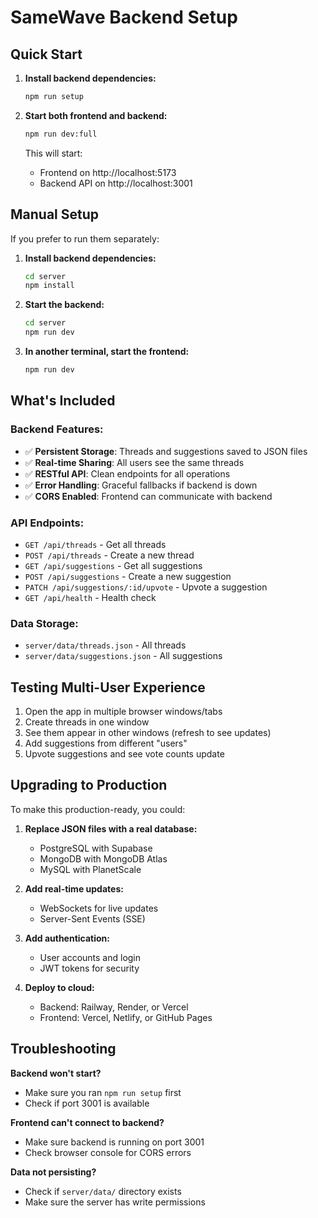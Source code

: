 # SameWave Backend Setup

## Quick Start

1. **Install backend dependencies:**
   ```bash
   npm run setup
   ```

2. **Start both frontend and backend:**
   ```bash
   npm run dev:full
   ```

   This will start:
   - Frontend on http://localhost:5173
   - Backend API on http://localhost:3001

## Manual Setup

If you prefer to run them separately:

1. **Install backend dependencies:**
   ```bash
   cd server
   npm install
   ```

2. **Start the backend:**
   ```bash
   cd server
   npm run dev
   ```

3. **In another terminal, start the frontend:**
   ```bash
   npm run dev
   ```

## What's Included

### Backend Features:
- ✅ **Persistent Storage**: Threads and suggestions saved to JSON files
- ✅ **Real-time Sharing**: All users see the same threads
- ✅ **RESTful API**: Clean endpoints for all operations
- ✅ **Error Handling**: Graceful fallbacks if backend is down
- ✅ **CORS Enabled**: Frontend can communicate with backend

### API Endpoints:
- `GET /api/threads` - Get all threads
- `POST /api/threads` - Create a new thread
- `GET /api/suggestions` - Get all suggestions
- `POST /api/suggestions` - Create a new suggestion
- `PATCH /api/suggestions/:id/upvote` - Upvote a suggestion
- `GET /api/health` - Health check

### Data Storage:
- `server/data/threads.json` - All threads
- `server/data/suggestions.json` - All suggestions

## Testing Multi-User Experience

1. Open the app in multiple browser windows/tabs
2. Create threads in one window
3. See them appear in other windows (refresh to see updates)
4. Add suggestions from different "users"
5. Upvote suggestions and see vote counts update

## Upgrading to Production

To make this production-ready, you could:

1. **Replace JSON files with a real database:**
   - PostgreSQL with Supabase
   - MongoDB with MongoDB Atlas
   - MySQL with PlanetScale

2. **Add real-time updates:**
   - WebSockets for live updates
   - Server-Sent Events (SSE)

3. **Add authentication:**
   - User accounts and login
   - JWT tokens for security

4. **Deploy to cloud:**
   - Backend: Railway, Render, or Vercel
   - Frontend: Vercel, Netlify, or GitHub Pages

## Troubleshooting

**Backend won't start?**
- Make sure you ran `npm run setup` first
- Check if port 3001 is available

**Frontend can't connect to backend?**
- Make sure backend is running on port 3001
- Check browser console for CORS errors

**Data not persisting?**
- Check if `server/data/` directory exists
- Make sure the server has write permissions